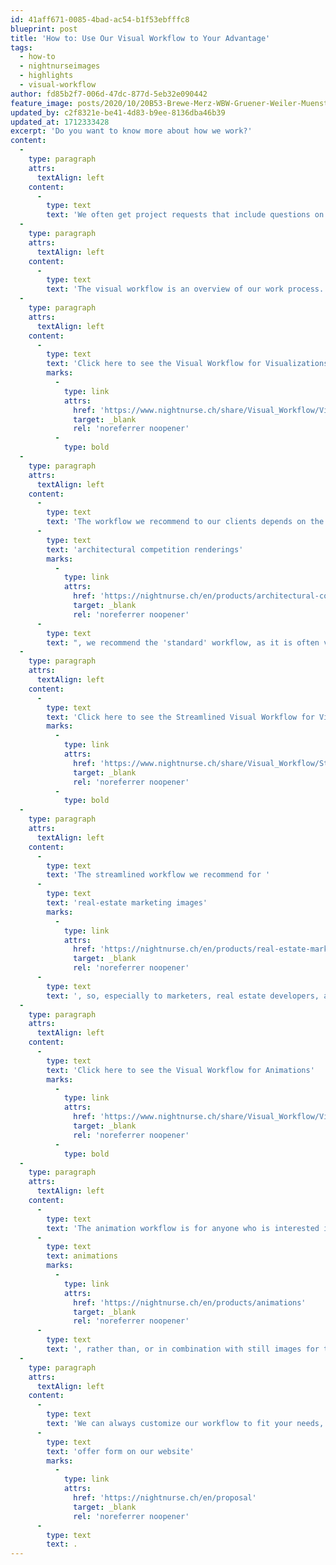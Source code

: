 ```yaml
---
id: 41aff671-0085-4bad-ac54-b1f53ebfffc8
blueprint: post
title: 'How to: Use Our Visual Workflow to Your Advantage'
tags:
  - how-to
  - nightnurseimages
  - highlights
  - visual-workflow
author: fd85b2f7-006d-47dc-877d-5eb32e090442
feature_image: posts/2020/10/20B53-Brewe-Merz-WBW-Gruener-Weiler-Muenster-Halle-200714B.jpg
updated_by: c2f8321e-be41-4d83-b9ee-8136dba46b39
updated_at: 1712333428
excerpt: 'Do you want to know more about how we work?'
content:
  -
    type: paragraph
    attrs:
      textAlign: left
    content:
      -
        type: text
        text: 'We often get project requests that include questions on how we work and how many corrections that are possible throughout the process. To answer these questions we have developed our visual workflow.'
  -
    type: paragraph
    attrs:
      textAlign: left
    content:
      -
        type: text
        text: 'The visual workflow is an overview of our work process. Reading our visual workflow carefully before we start working on your project is often the best way for us to get a common understanding and balance expectations of the process. Great communication is what makes great collaboration. Click the links below to read through the visual workflows:'
  -
    type: paragraph
    attrs:
      textAlign: left
    content:
      -
        type: text
        text: 'Click here to see the Visual Workflow for Visualizations'
        marks:
          -
            type: link
            attrs:
              href: 'https://www.nightnurse.ch/share/Visual_Workflow/Visual_Workflow_English_ZH.pdf'
              target: _blank
              rel: 'noreferrer noopener'
          -
            type: bold
  -
    type: paragraph
    attrs:
      textAlign: left
    content:
      -
        type: text
        text: 'The workflow we recommend to our clients depends on the project. For '
      -
        type: text
        text: 'architectural competition renderings'
        marks:
          -
            type: link
            attrs:
              href: 'https://nightnurse.ch/en/products/architectural-competition-renderings'
              target: _blank
              rel: 'noreferrer noopener'
      -
        type: text
        text: ", we recommend the 'standard' workflow, as it is often valuable to the architect or competition teams to have more correction rounds when it is a competition project."
  -
    type: paragraph
    attrs:
      textAlign: left
    content:
      -
        type: text
        text: 'Click here to see the Streamlined Visual Workflow for Visualizations'
        marks:
          -
            type: link
            attrs:
              href: 'https://www.nightnurse.ch/share/Visual_Workflow/Streamline_Visual_Workflow_English_ZH.pdf'
              target: _blank
              rel: 'noreferrer noopener'
          -
            type: bold
  -
    type: paragraph
    attrs:
      textAlign: left
    content:
      -
        type: text
        text: 'The streamlined workflow we recommend for '
      -
        type: text
        text: 'real-estate marketing images'
        marks:
          -
            type: link
            attrs:
              href: 'https://nightnurse.ch/en/products/real-estate-marketing-renderings'
              target: _blank
              rel: 'noreferrer noopener'
      -
        type: text
        text: ', so, especially to marketers, real estate developers, and others that want to speed up the standard process.'
  -
    type: paragraph
    attrs:
      textAlign: left
    content:
      -
        type: text
        text: 'Click here to see the Visual Workflow for Animations'
        marks:
          -
            type: link
            attrs:
              href: 'https://www.nightnurse.ch/share/Visual_Workflow/Visual_Workflow_Animations_English_ZH.pdf'
              target: _blank
              rel: 'noreferrer noopener'
          -
            type: bold
  -
    type: paragraph
    attrs:
      textAlign: left
    content:
      -
        type: text
        text: 'The animation workflow is for anyone who is interested in '
      -
        type: text
        text: animations
        marks:
          -
            type: link
            attrs:
              href: 'https://nightnurse.ch/en/products/animations'
              target: _blank
              rel: 'noreferrer noopener'
      -
        type: text
        text: ', rather than, or in combination with still images for their project.'
  -
    type: paragraph
    attrs:
      textAlign: left
    content:
      -
        type: text
        text: 'We can always customize our workflow to fit your needs, however, this will most likely entail an hourly fee rather than a fixed price. If you want to know more or get a project offer do not hesitate to contact us at beeper@nightnurse.ch or via the '
      -
        type: text
        text: 'offer form on our website'
        marks:
          -
            type: link
            attrs:
              href: 'https://nightnurse.ch/en/proposal'
              target: _blank
              rel: 'noreferrer noopener'
      -
        type: text
        text: .
---
```

